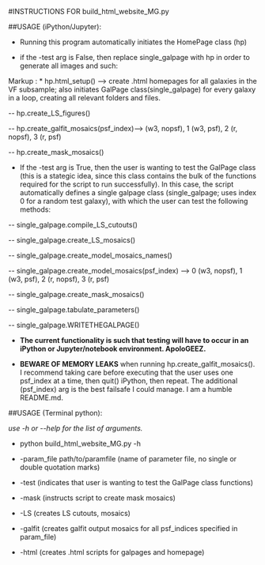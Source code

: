 #INSTRUCTIONS FOR build_html_website_MG.py

##USAGE (iPython/Jupyter):

- Running this program automatically initiates the HomePage class (hp)
    
- if the -test arg is False, then replace single_galpage with hp in order to generate all images and such:
           
Markup : * hp.html_setup() --> create .html homepages for all galaxies in the VF subsample; also initiates GalPage class(single_galpage) for every galaxy in a loop, creating all relevant folders and files.
           
-- hp.create_LS_figures()
           
-- hp.create_galfit_mosaics(psf_index)--> (w3, nopsf), 1 (w3, psf), 2 (r, nopsf), 3 (r, psf)
           
-- hp.create_mask_mosaics()
   
- If the -test arg is True, then the user is wanting to test the GalPage class (this is a stategic idea, since this class contains the bulk of the functions required for the script to run successfully). In this case, the script automatically defines a single galpage class (single_galpage; uses index 0 for a random test galaxy), with which the user can test the following methods:
            
-- single_galpage.compile_LS_cutouts()
            
-- single_galpage.create_LS_mosaics()
            
-- single_galpage.create_model_mosaics_names()
            
-- single_galpage.create_model_mosaics(psf_index) --> 0 (w3, nopsf), 1 (w3, psf), 2 (r, nopsf), 3 (r, psf)
            
-- single_galpage.create_mask_mosaics()
            
-- single_galpage.tabulate_parameters()
            
-- single_galpage.WRITETHEGALPAGE()
            
 - **The current functionality is such that testing will have to occur in an iPython or Jupyter/notebook environment. ApoloGEEZ.**

 - **BEWARE OF MEMORY LEAKS** when running hp.create_galfit_mosaics(). I recommend taking care before executing that the user uses one psf_index at a time, then quit() iPython, then repeat. The additional (psf_index) arg is the best failsafe I could manage. I am a humble README.md. 

##USAGE (Terminal python):

*use -h or --help for the list of arguments.*

   - python build_html_website_MG.py -h
   
- -param_file path/to/paramfile (name of parameter file, no single or double quotation marks)
   
- -test (indicates that user is wanting to test the GalPage class functions)
   
- -mask (instructs script to create mask mosaics)
   
- -LS (creates LS cutouts, mosaics)
   
- -galfit (creates galfit output mosaics for all psf_indices specified in param_file)
   
- -html (creates .html scripts for galpages and homepage)
